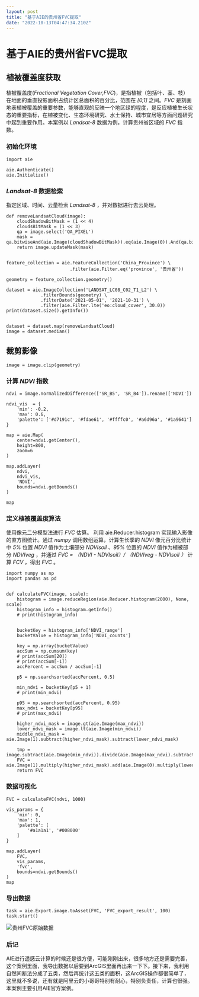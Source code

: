 ```yaml
---
layout: post
title: "基于AIE的贵州省FVC提取"
date: "2022-10-13T04:47:34.210Z"
---
```

基于AIE的贵州省FVC提取
==============

植被覆盖度获取
-------

植被覆盖度(_Fractional Vegetation Cover,FVC_)，是指植被（包括叶、茎、枝）在地面的垂直投影面积占统计区总面积的百分比，范围在 _\[0,1\]_ 之间。_FVC_ 是刻画地表植被覆盖的重要参数，能够直观的反映一个地区绿的程度，是反应植被生长状态的重要指标，在植被变化、生态环境研究、水土保持、城市宜居等方面问题研究中起到重要作用。本案例以 _Landsat-8_ 数据为例，计算贵州省区域的 _FVC_ 指数。

### 初始化环境

    import aie
    
    aie.Authenticate()
    aie.Initialize()
    

### _Landsat-8_ 数据检索

指定区域、时间、云量检索 _Landsat-8_ ，并对数据进行去云处理。

    def removeLandsatCloud(image):
        cloudShadowBitMask = (1 << 4)
        cloudsBitMask = (1 << 3)
        qa = image.select('QA_PIXEL')
        mask = qa.bitwiseAnd(aie.Image(cloudShadowBitMask)).eq(aie.Image(0)).And(qa.bitwiseAnd(aie.Image(cloudsBitMask)).eq(aie.Image(0)))
        return image.updateMask(mask)
    

    feature_collection = aie.FeatureCollection('China_Province') \
                            .filter(aie.Filter.eq('province', '贵州省'))
    
    geometry = feature_collection.geometry()
    
    dataset = aie.ImageCollection('LANDSAT_LC08_C02_T1_L2') \
                 .filterBounds(geometry) \
                 .filterDate('2021-05-01', '2021-10-31') \
                 .filter(aie.Filter.lte('eo:cloud_cover', 30.0))
    print(dataset.size().getInfo())
    

    dataset = dataset.map(removeLandsatCloud)
    image = dataset.median()
    

裁剪影像
----

    image = image.clip(geometry)
    

### 计算 _NDVI_ 指数

    ndvi = image.normalizedDifference(['SR_B5', 'SR_B4']).rename(['NDVI'])
    
    ndvi_vis  = {
        'min': -0.2,
        'max': 0.6,
        'palette': ['#d7191c', '#fdae61', '#ffffc0', '#a6d96a', '#1a9641']
    }
    
    map = aie.Map(
        center=ndvi.getCenter(),
        height=800,
        zoom=6
    )
    
    map.addLayer(
        ndvi,
        ndvi_vis,
        'NDVI',
        bounds=ndvi.getBounds()
    )
    
    map
    

### 定义植被覆盖度算法

使用像元二分模型法进行 _FVC_ 估算。 利用 aie.Reducer.histogram 实现输入影像的直方图统计。通过 _numpy_ 调用数组运算，计算生长季的 _NDVI_ 像元百分比统计中 _5%_ 位置 _NDVI_ 值作为土壤部分 _NDVIsoil_ 、_95%_ 位置的 _NDVI_ 值作为植被部分 _NDVIveg_ ，并通过 _FVC = （NDVI - NDVIsoil）/ （NDVIveg - NDVIsoil ）_ 计算 _FCV_ ，得出 _FVC_ 。

    import numpy as np
    import pandas as pd
    

    def calculateFVC(image, scale):
        histogram = image.reduceRegion(aie.Reducer.histogram(2000), None, scale)
        histogram_info = histogram.getInfo()
        # print(histogram_info)
    
    
        bucketKey = histogram_info['NDVI_range']
        bucketValue = histogram_info['NDVI_counts']
    
        key = np.array(bucketValue)
        accSum = np.cumsum(key)
        # print(accSum[20])
        # print(accSum[-1])
        accPercent = accSum / accSum[-1]
        
        p5 = np.searchsorted(accPercent, 0.5)
    
        min_ndvi = bucketKey[p5 + 1]
        # print(min_ndvi)
    
        p95 = np.searchsorted(accPercent, 0.95)
        max_ndvi = bucketKey[p95]
        # print(max_ndvi)
        
        higher_ndvi_mask = image.gt(aie.Image(max_ndvi))
        lower_ndvi_mask = image.lt(aie.Image(min_ndvi))
        middle_ndvi_mask = aie.Image(1).subtract(higher_ndvi_mask).subtract(lower_ndvi_mask)
        
        tmp = image.subtract(aie.Image(min_ndvi)).divide(aie.Image(max_ndvi).subtract(aie.Image(min_ndvi)))
        FVC = aie.Image(1).multiply(higher_ndvi_mask).add(aie.Image(0).multiply(lower_ndvi_mask)).add(tmp.multiply(middle_ndvi_mask))
        return FVC
    

### 数据可视化

    FVC = calculateFVC(ndvi, 1000)
    
    vis_params = {
        'min': 0,
        'max': 1,
        'palette': [
            '#a1a1a1', '#008000'
        ]
    }
    
    map.addLayer(
        FVC,
        vis_params,
        'fvc',
        bounds=ndvi.getBounds()
    )
    map
    

### 导出数据

    task = aie.Export.image.toAsset(FVC, 'FVC_export_result', 100)
    task.start()
    

![贵州FVC原始数据](https://upload-images.jianshu.io/upload_images/23857047-144c11f4ea7dd76c.png?imageMogr2/auto-orient/strip%7CimageView2/2/w/1240)

### 后记

AIE进行遥感云计算的时候还是很方便，可能刚刚出来，很多地方还是需要完善，这个案例里面，我导出数据以后要到ArcGIS里面再出来一下下。接下来，我利用自然间断法分成了五类，然后再统计这五类的面积，这ArcGIS操作都很简单了，这里就不多说，还有就是阿里云的小哥哥特别有耐心，特别负责任，计算也很强。  
本案例主要引用AIE官方案例。
